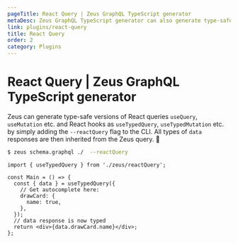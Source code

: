 ```yaml
---
pageTitle: React Query | Zeus GraphQL TypeScript generator
metaDesc: Zeus GraphQL TypeScript generator can also generate type-safe versions of React queries like useQuery, useMutation and others by simply adding a flag to the CLI.
link: plugins/react-query
title: React Query
order: 2
category: Plugins
---
```


# React Query | Zeus GraphQL TypeScript generator

Zeus can generate type-safe versions of React queries `useQuery`, `useMutation` etc. and React hooks as `useTypedQuery`, `useTypedMutation` etc. by simply adding the `--reactQuery` flag to the CLI. All types of `data` responses are then inherited from the Zeus query. 🚀

```bash
$ zeus schema.graphql ./  --reactQuery
```

```tsx
import { useTypedQuery } from './zeus/reactQuery';

const Main = () => {
  const { data } = useTypedQuery({
    // Get autocomplete here:
    drawCard: {
      name: true,
    },
  });
  // data response is now typed
  return <div>{data.drawCard.name}</div>;
};
```
